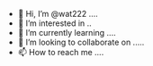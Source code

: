 - 👋 Hi, I’m @wat222 ....
- 👀 I’m interested in ..
- 🌱 I’m currently learning ....
- 💞️ I’m looking to collaborate on .....
- 📫 How to reach me ....

<!---
wat222/wat222 is a ✨ special ✨ repository because its `README.md` (this file) appears on your GitHub profile.
You can click the Preview link to take a look at your changes.
--->
